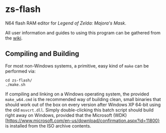 # zs-flash
N64 flash RAM editor for _Legend of Zelda:  Majora's Mask_.

All user information and guides to using this program can be gathered from the [wiki](https://github.com/cxd4/zs-flash/wiki).

## Compiling and Building

For most non-Windows systems, a primitive, easy kind of `make` can be performed via:
```shell
cd zs-flash/
./make.sh
```

If compiling and linking on a Windows operating system, the provided `make_w64.cmd` is the recommended way of building clean, small binaries that should work out of the box on every version after Windows XP 64-bit using the old `msvcrt.dll`.  Simply double-clicking this batch script should build right away on Windows, provided that the Microsoft (WDK)[https://www.microsoft.com/en-us/download/confirmation.aspx?id=11800} is installed from the ISO archive contents.
